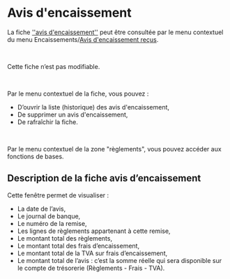 # Avis d'encaissement

La fiche [''avis 
 d'encaissement''](AvisEncaissement.md) peut être consultée par le menu contextuel du menu 
 Encaissements/[Avis d'encaissement 
 reçus](AvisEncaissementRecus.md).


 


Cette fiche n’est pas modifiable.


 


Par le menu contextuel de la fiche, vous pouvez :


* D’ouvrir la liste 
 (historique) des avis d'encaissement,
* De supprimer un 
 avis d'encaissement,
* De rafraîchir la 
 fiche.


 


Par le menu contextuel de la zone "règlements", vous pouvez 
 accéder aux fonctions de bases.


## Description de la fiche avis d’encaissement


Cette fenêtre permet de visualiser :


* La date de l’avis,
* Le journal de banque,
* Le numéro de la 
 remise,
* Les lignes de règlements 
 appartenant à cette remise,
* Le montant total 
 des règlements,
* Le montant total 
 des frais d’encaissement,
* Le montant total 
 de la TVA sur frais d’encaissement,
* Le montant total 
 de l’avis : c’est la somme réelle qui sera disponible sur le compte 
 de trésorerie (Règlements - Frais - TVA).


